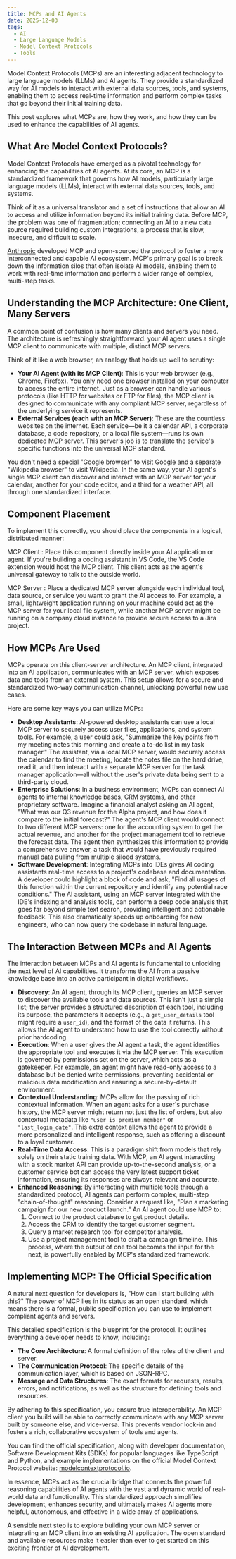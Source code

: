 ```yaml
---
title: MCPs and AI Agents
date: 2025-12-03
tags:
  - AI
  - Large Language Models
  - Model Context Protocols
  - Tools
---
```


Model Context Protocols (MCPs) are an interesting adjacent technology to large language models (LLMs) and AI agents. They provide a standardized way for AI models to interact with external data sources, tools, and systems, enabling them to access real-time information and perform complex tasks that go beyond their initial training data.

This post explores what MCPs are, how they work, and how they can be used to enhance the capabilities of AI agents.

## What Are Model Context Protocols?

Model Context Protocols have emerged as a pivotal technology for enhancing the capabilities of AI agents. At its core, an MCP is a standardized framework that governs how AI models, particularly large language models (LLMs), interact with external data sources, tools, and systems.

Think of it as a universal translator and a set of instructions that allow an AI to access and utilize information beyond its initial training data. Before MCP, the problem was one of fragmentation; connecting an AI to a new data source required building custom integrations, a process that is slow, insecure, and difficult to scale.

[Anthropic](https://www.anthropic.com/) developed MCP and open-sourced the protocol to foster a more interconnected and capable AI ecosystem. MCP's primary goal is to break down the information silos that often isolate AI models, enabling them to work with real-time information and perform a wider range of complex, multi-step tasks.

## Understanding the MCP Architecture: One Client, Many Servers

A common point of confusion is how many clients and servers you need. The architecture is refreshingly straightforward: your AI agent uses a single MCP client to communicate with multiple, distinct MCP servers.

Think of it like a web browser, an analogy that holds up well to scrutiny:

* **Your AI Agent (with its MCP Client)**: This is your web browser (e.g., Chrome, Firefox). You only need one browser installed on your computer to access the entire internet. Just as a browser can handle various protocols (like HTTP for websites or FTP for files), the MCP client is designed to communicate with any compliant MCP server, regardless of the underlying service it represents.
* **External Services (each with an MCP Server)**: These are the countless websites on the internet. Each service—be it a calendar API, a corporate database, a code repository, or a local file system—runs its own dedicated MCP server. This server's job is to translate the service's specific functions into the universal MCP standard.

You don't need a special "Google browser" to visit Google and a separate "Wikipedia browser" to visit Wikipedia. In the same way, your AI agent's single MCP client can discover and interact with an MCP server for your calendar, another for your code editor, and a third for a weather API, all through one standardized interface.

## Component Placement

To implement this correctly, you should place the components in a logical, distributed manner:

MCP Client
: Place this component directly inside your AI application or agent. If you're building a coding assistant in VS Code, the VS Code extension would host the MCP client. This client acts as the agent's universal gateway to talk to the outside world.

MCP Server
: Place a dedicated MCP server alongside each individual tool, data source, or service you want to grant the AI access to. For example, a small, lightweight application running on your machine could act as the MCP server for your local file system, while another MCP server might be running on a company cloud instance to provide secure access to a Jira project.

## How MCPs Are Used

MCPs operate on this client-server architecture. An MCP client, integrated into an AI application, communicates with an MCP server, which exposes data and tools from an external system. This setup allows for a secure and standardized two-way communication channel, unlocking powerful new use cases.

Here are some key ways you can utilize MCPs:

* **Desktop Assistants**: AI-powered desktop assistants can use a local MCP server to securely access user files, applications, and system tools. For example, a user could ask, "Summarize the key points from my meeting notes this morning and create a to-do list in my task manager." The assistant, via a local MCP server, would securely access the calendar to find the meeting, locate the notes file on the hard drive, read it, and then interact with a separate MCP server for the task manager application—all without the user's private data being sent to a third-party cloud.
* **Enterprise Solutions**: In a business environment, MCPs can connect AI agents to internal knowledge bases, CRM systems, and other proprietary software. Imagine a financial analyst asking an AI agent, "What was our Q3 revenue for the Alpha project, and how does it compare to the initial forecast?" The agent's MCP client would connect to two different MCP servers: one for the accounting system to get the actual revenue, and another for the project management tool to retrieve the forecast data. The agent then synthesizes this information to provide a comprehensive answer, a task that would have previously required manual data pulling from multiple siloed systems.
* **Software Development**: Integrating MCPs into IDEs gives AI coding assistants real-time access to a project's codebase and documentation. A developer could highlight a block of code and ask, "Find all usages of this function within the current repository and identify any potential race conditions." The AI assistant, using an MCP server integrated with the IDE's indexing and analysis tools, can perform a deep code analysis that goes far beyond simple text search, providing intelligent and actionable feedback. This also dramatically speeds up onboarding for new engineers, who can now query the codebase in natural language.

## The Interaction Between MCPs and AI Agents

The interaction between MCPs and AI agents is fundamental to unlocking the next level of AI capabilities. It transforms the AI from a passive knowledge base into an active participant in digital workflows.

* **Discovery**: An AI agent, through its MCP client, queries an MCP server to discover the available tools and data sources. This isn't just a simple list; the server provides a structured description of each tool, including its purpose, the parameters it accepts (e.g., a `get_user_details` tool might require a `user_id`), and the format of the data it returns. This allows the AI agent to understand how to use the tool correctly without prior hardcoding.
* **Execution**: When a user gives the AI agent a task, the agent identifies the appropriate tool and executes it via the MCP server. This execution is governed by permissions set on the server, which acts as a gatekeeper. For example, an agent might have read-only access to a database but be denied write permissions, preventing accidental or malicious data modification and ensuring a secure-by-default environment.
* **Contextual Understanding**: MCPs allow for the passing of rich contextual information. When an agent asks for a user's purchase history, the MCP server might return not just the list of orders, but also contextual metadata like `"user_is_premium_member"` or `"last_login_date"`. This extra context allows the agent to provide a more personalized and intelligent response, such as offering a discount to a loyal customer.
* **Real-Time Data Access**: This is a paradigm shift from models that rely solely on their static training data. With MCP, an AI agent interacting with a stock market API can provide up-to-the-second analysis, or a customer service bot can access the very latest support ticket information, ensuring its responses are always relevant and accurate.
* **Enhanced Reasoning**: By interacting with multiple tools through a standardized protocol, AI agents can perform complex, multi-step "chain-of-thought" reasoning. Consider a request like, "Plan a marketing campaign for our new product launch." An AI agent could use MCP to:
    1. Connect to the product database to get product details.
    2. Access the CRM to identify the target customer segment.
    3. Query a market research tool for competitor analysis.
    4. Use a project management tool to draft a campaign timeline. This process, where the output of one tool becomes the input for the next, is powerfully enabled by MCP's standardized framework.

## Implementing MCP: The Official Specification

A natural next question for developers is, "How can I start building with this?" The power of MCP lies in its status as an open standard, which means there is a formal, public specification you can use to implement compliant agents and servers.

This detailed specification is the blueprint for the protocol. It outlines everything a developer needs to know, including:

* **The Core Architecture**: A formal definition of the roles of the client and server.
* **The Communication Protocol**: The specific details of the communication layer, which is based on JSON-RPC.
* **Message and Data Structures**: The exact formats for requests, results, errors, and notifications, as well as the structure for defining tools and resources.

By adhering to this specification, you ensure true interoperability. An MCP client you build will be able to correctly communicate with any MCP server built by someone else, and vice-versa. This prevents vendor lock-in and fosters a rich, collaborative ecosystem of tools and agents.

You can find the official specification, along with developer documentation, Software Development Kits (SDKs) for popular languages like TypeScript and Python, and example implementations on the official Model Context Protocol website: [modelcontextprotocol.io](https://modelcontextprotocol.io/docs/getting-started/intro).

In essence, MCPs act as the crucial bridge that connects the powerful reasoning capabilities of AI agents with the vast and dynamic world of real-world data and functionality. This standardized approach simplifies development, enhances security, and ultimately makes AI agents more helpful, autonomous, and effective in a wide array of applications.

A sensible next step is to explore building your own MCP server or integrating an MCP client into an existing AI application. The open standard and available resources make it easier than ever to get started on this exciting frontier of AI development.
